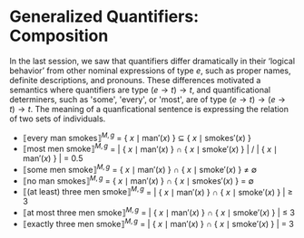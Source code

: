 # Generalized Quantifiers: Composition 

In the last session, we saw that quantifiers differ dramatically in their ‘logical behavior’ from other nominal expressions of type $e$, such as proper names, definite descriptions, and pronouns. These differences motivated a semantics where quantifiers are type $(e \rightarrow t) \rightarrow t$, and quantificational determiners, such as 'some', 'every', or 'most', are of type $(e \rightarrow t) \rightarrow (e \rightarrow t) \rightarrow t$. The meaning of a quanficational sentence is expressing the relation of two sets of individuals. 

- $⟦\text{every man smokes}⟧^{M,g}$ = { $x \mid \text{man}'(x)$ } $\subseteq$ { $x \mid \text{smokes}'(x)$ }
- $⟦\text{most men smoke}⟧^{M,g}$ = | { $x \mid \text{man}'(x)$ } $\cap$ { $x \mid \text{smoke}'(x)$ } | / | { $x \mid \text{man}'(x)$ } | = 0.5
- $⟦\text{some men smoke}⟧^{M,g}$ = { $x \mid \text{man}'(x)$ } $\cap$ { $x \mid \text{smoke}'(x)$ } $\neq$ $\emptyset$
- $⟦\text{no man smokes}⟧^{M,g}$ = { $x \mid \text{man}'(x)$ } $\cap$ { $x \mid \text{smokes}'(x)$ } = $\emptyset$
- $⟦\text{(at least) three men smoke}⟧^{M,g}$ = | { $x \mid \text{man}'(x)$ } $\cap$ { $x \mid \text{smoke}'(x)$ } | $\geq$ 3
- $⟦\text{at most three men smoke}⟧^{M,g}$ = | { $x \mid \text{man}'(x)$ } $\cap$ { $x \mid \text{smoke}'(x)$ } | $\leq$ 3
- $⟦\text{exactly three men smoke}⟧^{M,g}$ = | { $x \mid \text{man}'(x)$ } $\cap$ { $x \mid \text{smoke}'(x)$ } | = 3
